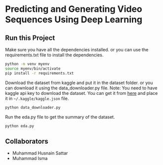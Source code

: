 # Predicting and Generating Video Sequences Using Deep Learning


## Run this Project
Make sure you have all the dependencies installed.
or you can use the requirements.txt file to install the dependencies.

```bash
python -m venv myenv
source myenv/bin/activate
pip install -r requirements.txt
```

Download the dataset from kaggle and put it in the dataset folder.
or you can download it using the data_downloader.py file.
Note: You need to have kaggle api key to download the dataset. You can get it from [here](https://www.kaggle.com/settings/account) and place it in `~/.kaggle/kaggle.json` file.

```bash
python data_downloader.py
```

Run the eda.py file to get the summary of the dataset.

```bash
python eda.py
```




## Collaborators
- Muhammad Husnain Sattar
- Muhammad Isma
